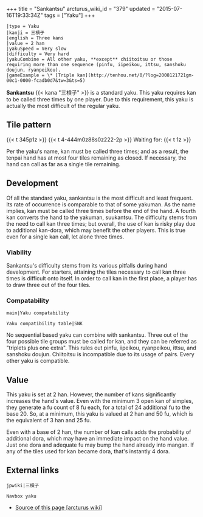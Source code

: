 +++
title = "Sankantsu"
arcturus_wiki_id = "379"
updated = "2015-07-16T19:33:34Z"
tags = ["Yaku"]
+++

```yaku
|type = Yaku
|kanji = 三槓子
|english = Three kans
|value = 2 han
|yakuSpeed = Very slow
|difficulty = Very hard
|yakuCombine = All other yaku, **except** chiitoitsu or those requiring more than one sequence (pinfu, iipeikou, ittsu, sanshoku doujun, ryanpeikou).
|gameExample = \* [Triple kan](http://tenhou.net/0/?log=2008121721gm-00c1-0000-fcadb0d7&tw=3&ts=5)
```

**Sankantsu** {{< kana "三槓子" >}} is a standard yaku. This yaku requires kan to be called three
times by one player. Due to this requirement, this yaku is actually the most difficult of the
regular yaku.

## Tile pattern

{{< t 345p1z >}} {{< t 4-444m0z88s0z222-2p >}} Waiting for: {{< t 1z >}}

Per the yaku's name, kan must be called three times; and as a result, the tenpai hand has at most
four tiles remaining as closed. If necessary, the hand can call as far as a single tile remaining.

## Development

Of all the standard yaku, sankantsu is the most difficult and least frequent. Its rate of occurrence
is comparable to that of some yakuman. As the name implies, kan must be called three times before
the end of the hand. A fourth kan converts the hand to the yakuman, suukantsu. The difficulty stems
from the need to call kan three times; but overall, the use of kan is risky play due to additional
kan-dora, which may benefit the other players. This is true even for a single kan call, let alone
three times.

### Viability

Sankantsu's difficulty stems from its various pitfalls during hand development. For starters,
attaining the tiles necessary to call kan three times is difficult onto itself. In order to call kan
in the first place, a player has to draw three out of the four tiles.

### Compatability

`main|Yaku compatability`

`Yaku compatibility table|SNK`

No sequential based yaku can combine with sankantsu. Three out of the four possible tile groups must
be called for kan, and they can be referred as "triplets plus one extra". This rules out pinfu,
iipeikou, ryanpeikou, ittsu, and sanshoku doujun. Chiitoitsu is incompatible due to its usage of
pairs. Every other yaku is compatible.

## Value

This yaku is set at 2 han. However, the number of kans significantly increases the hand's value.
Even with the minimum 3 open kan of simples, they generate a fu count of 8 fu each, for a total of
24 additional fu to the base 20. So, at a minimum, this yaku is valued at 2 han and 50 fu, which is
the equivalent of 3 han and 25 fu.

Even with a base of 2 han, the number of kan calls adds the probability of additional dora, which
may have an immediate impact on the hand value. Just one dora and adequate fu may bump the hand
already into mangan. If any of the tiles used for kan became dora, that's instantly 4 dora.

## External links

`jpwiki|三槓子`

`Navbox yaku`

- [Source of this page [arcturus wiki]](http://arcturus.su/wiki/Sankantsu)
